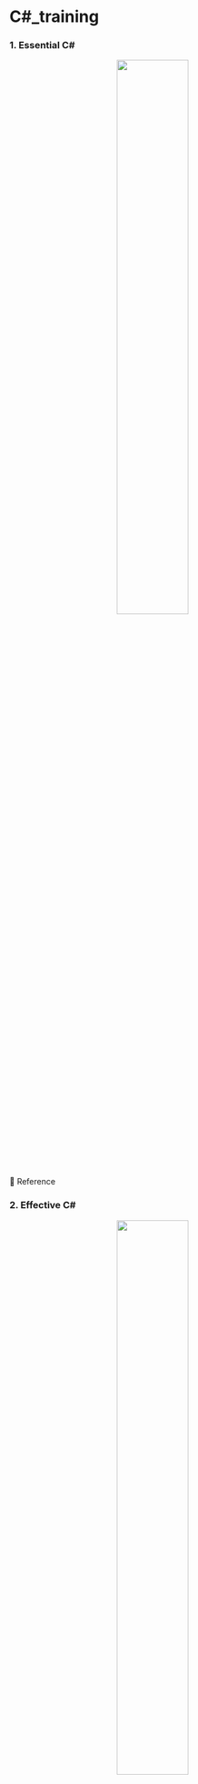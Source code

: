 # C#_training

### 1. Essential C#

<p align="center">
<img src="img/Essential C#.jpeg" width="50%" height="50%">
</p>

📎 Reference


### 2. Effective C#

<p align="center">
<img src="img/Effective C#.jpeg" width="50%" height="50%">
</p>

📎 Reference

### 3. More Effective C#

<p align="center">
<img src="img/more Effective C#.jpeg" width="50%" height="50%">
</p>

📎 Reference

